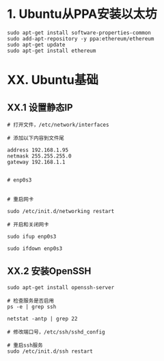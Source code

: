 # 1. Ubuntu从PPA安装以太坊

    sudo apt-get install software-properties-common
    sudo add-apt-repository -y ppa:ethereum/ethereum
    sudo apt-get update
    sudo apt-get install ethereum






# XX. Ubuntu基础

## XX.1 设置静态IP

    # 打开文件，/etc/network/interfaces

    # 添加以下内容到文件尾

    address 192.168.1.95
    netmask 255.255.255.0
    gateway 192.168.1.1


    # enp0s3
    
    
    # 重启网卡
    
    sudo /etc/init.d/networking restart
    
    # 开启和关闭网卡

    sudo ifup enp0s3

    sudo ifdown enp0s3

## XX.2 安装OpenSSH

    sudo apt-get install openssh-server

    # 检查服务是否启用
    ps -e | grep ssh

    netstat -antp | grep 22

    # 修改端口号，/etc/ssh/sshd_config

    # 重启ssh服务
    sudo /etc/init.d/ssh restart
